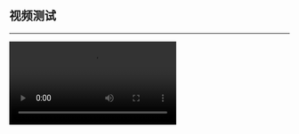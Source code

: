 ## 视频测试  

-------  

<video id="video" controls preload>
<source id="mp4" src="/other/test.mp4" type="video/mp4">
</video>